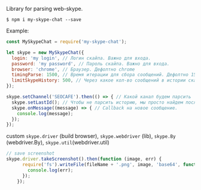 Library for parsing web-skype.
```
$ npm i my-skype-chat --save
```

Example:

```javascript
const MySkypeChat = require('my-skype-chat');

let skype = new MySkypeChat({
  login: 'my login', // Логин скайпа. Важно для входа.
  password: 'my password', // Пароль скайпа. Важно для входа.
  browser: 'chrome', // Браузер. Дефолтно chrome
  timingParse: 1500, // Время итерации для сбора сообщений. Дефолтно 1500мс
  limitSkypeHistory: 500, // Через какое кол-во сообщений в истории скайпа перезагрузить страницу. Дефолтно 500
});

skype.setChannel('SEOCAFE').then(() => { // Какой канал будем парсить
  skype.setLastId(); // Чтобы не парсить историю, мы просто найдем последнее сообщение.
  skype.onMessage((message) => { // Callback на новое сообщение.
    console.log(message);
  });
});
```

custom `skype.driver` (build browser), `skype.webdriver` (lib), `skype.By` (webdriver.By), `skype.util`(webdriver.util) 
```javascript
// save screenshot
skype.driver.takeScreenshot().then(function (image, err) {
      require('fs').writeFile(fileName + '.png', image, 'base64', function (err) {
        console.log(err);
      });
    });
```
